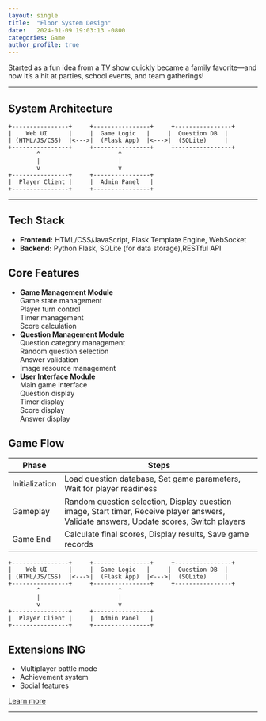 ```yaml
---
layout: single
title:  "Floor System Design"
date:   2024-01-09 19:03:13 -0800
categories: Game
author_profile: true
---
```

Started as a fun idea from a [TV show](https://www.fox.com/the-floor/) quickly became a family favorite—and now it’s a hit at parties, school events, and team gatherings!



---

## **System Architecture**

```
+----------------+     +----------------+     +----------------+
|    Web UI      |     |  Game Logic   |     |  Question DB  |
| (HTML/JS/CSS)  |<--->|  (Flask App)  |<--->|  (SQLite)     |
+----------------+     +----------------+     +----------------+
        ^                      ^
        |                      |
        v                      v
+----------------+     +----------------+
|  Player Client |     |  Admin Panel   |
+----------------+     +----------------+
```


---

## **Tech Stack**
- **Frontend:** HTML/CSS/JavaScript, Flask Template Engine, WebSocket 
- **Backend:** Python Flask, SQLite (for data storage),RESTful API



## **Core Features**

- **Game Management Module**<br>
Game state management<br>
Player turn control<br>
Timer management<br>
Score calculation<br>
- **Question Management Module**<br>
Question category management<br>
Random question selection <br>
Answer validation <br>
Image resource management<br>
- **User Interface Module**<br>
Main game interface<br>
Question display<br>
Timer display<br>
Score display<br>
Answer display<br>

## **Game Flow**

| Phase                  | Steps                                                                 |
|------------------------|-----------------------------------------------------------------------|
| Initialization         | Load question database, Set game parameters, Wait for player readiness|
| Gameplay               | Random question selection, Display question image, Start timer, Receive player answers, Validate answers, Update scores, Switch players |
| Game End               | Calculate final scores, Display results, Save game records            |


```
+----------------+     +----------------+     +----------------+
|    Web UI      |     |  Game Logic   |     |  Question DB  |
| (HTML/JS/CSS)  |<--->|  (Flask App)  |<--->|  (SQLite)     |
+----------------+     +----------------+     +----------------+
        ^                      ^
        |                      |
        v                      v
+----------------+     +----------------+
|  Player Client |     |  Admin Panel   |
+----------------+     +----------------+
```


## **Extensions ING**
* Multiplayer battle mode
* Achievement system
* Social features


<a href="https://github.com/Ellalytics/TheFloorGame/" class="btn btn--primary">Learn more</a>

---

